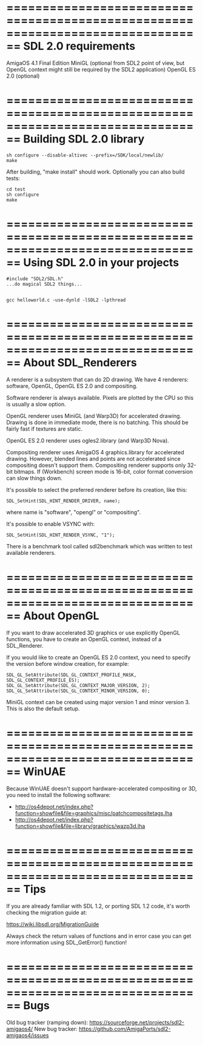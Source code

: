 ================================================================================
SDL 2.0 requirements
================================================================================

AmigaOS 4.1 Final Edition
MiniGL (optional from SDL2 point of view, but OpenGL context might still be
        required by the SDL2 application)
OpenGL ES 2.0 (optional)

================================================================================
Building SDL 2.0 library
================================================================================

    sh configure --disable-altivec --prefix=/SDK/local/newlib/
    make

After building, "make install" should work. Optionally you can also build tests:

    cd test
    sh configure
    make

================================================================================
Using SDL 2.0 in your projects
================================================================================

    #include "SDL2/SDL.h"
    ...do magical SDL2 things...


    gcc helloworld.c -use-dynld -lSDL2 -lpthread

================================================================================
About SDL_Renderers
================================================================================

A renderer is a subsystem that can do 2D drawing. We have 4 renderers:
software, OpenGL, OpenGL ES 2.0 and compositing.

Software renderer is always available. Pixels are plotted by the CPU so this is
usually a slow option.

OpenGL renderer uses MiniGL (and Warp3D) for accelerated drawing. Drawing is
done in immediate mode, there is no batching. This should be fairly fast if
textures are static.

OpenGL ES 2.0 renderer uses ogles2.library (and Warp3D Nova).

Compositing renderer uses AmigaOS 4 graphics.library for accelerated drawing.
However, blended lines and points are not accelerated since compositing doesn't
support them. Compositing renderer supports only 32-bit bitmaps. If (Workbench)
screen mode is 16-bit, color format conversion can slow things down.

It's possible to select the preferred renderer before its creation, like this:

    SDL_SetHint(SDL_HINT_RENDER_DRIVER, name);

where name is "software", "opengl" or "compositing".

It's possible to enable VSYNC with:

    SDL_SetHint(SDL_HINT_RENDER_VSYNC, "1");

There is a benchmark tool called sdl2benchmark which was written to test
available renderers.

================================================================================
About OpenGL
================================================================================

If you want to draw accelerated 3D graphics or use explicitly OpenGL functions,
you have to create an OpenGL context, instead of a SDL_Renderer.

If you would like to create an OpenGL ES 2.0 context, you need to specify the
version before window creation, for example:

    SDL_GL_SetAttribute(SDL_GL_CONTEXT_PROFILE_MASK, SDL_GL_CONTEXT_PROFILE_ES);
    SDL_GL_SetAttribute(SDL_GL_CONTEXT_MAJOR_VERSION, 2);
    SDL_GL_SetAttribute(SDL_GL_CONTEXT_MINOR_VERSION, 0);

MiniGL context can be created using major version 1 and minor version 3. This is
also the default setup.

================================================================================
WinUAE
================================================================================

Because WinUAE doesn't support hardware-accelerated compositing or 3D, you need
to install the following software:

- http://os4depot.net/index.php?function=showfile&file=graphics/misc/patchcompositetags.lha
- http://os4depot.net/index.php?function=showfile&file=library/graphics/wazp3d.lha

================================================================================
Tips
================================================================================

If you are already familiar with SDL 1.2, or porting SDL 1.2 code, it's worth
checking the migration guide at:

https://wiki.libsdl.org/MigrationGuide

Always check the return values of functions and in error case you can get more
information using SDL_GetError() function!

================================================================================
Bugs
================================================================================

Old bug tracker (ramping down): https://sourceforge.net/projects/sdl2-amigaos4/
New bug tracker: https://github.com/AmigaPorts/sdl2-amigaos4/issues
